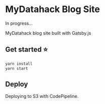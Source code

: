 # MyDatahack Blog Site

In progress...

MyDatahack blog site built with Gatsby.js

## Get started ⭐

```bash
yarn install
yarn start
```

## Deploy

Deploying to S3 with CodePipeline.
